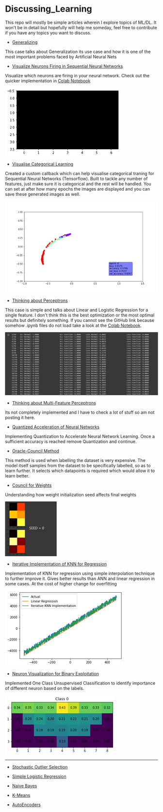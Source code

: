 # Discussing_Learning
This repo will mostly be simple articles wherein I explore topics of ML/DL. It won't be in detail but hopefully will help me someday, feel free to contribute if you have any topics you want to discuss.

* [Generalizing](https://github.com/AmanPriyanshu/Discussing_Learning/blob/master/Generalizing_over_a_cup_of_TF.ipynb)

This case talks about Generalization its use case and how it is one of the most important problems faced by Artificial Neural Nets

* [Visualize Neurons Firing in Sequential Neural Networks](https://github.com/AmanPriyanshu/Discussing_Learning/blob/master/VisualizingNN.ipynb)

Visualize which neurons are firing in your neural network. Check out the quicker implementation in [Colab Notebook](https://colab.research.google.com/drive/11vSl0I_yO6x6-Vvvt7xdRbDC23DBavSI?usp=sharing)

![Results](https://github.com/AmanPriyanshu/Discussing_Learning/blob/master/images/NNV/vnn.gif)

* [Visualise Categorical Learning](https://github.com/AmanPriyanshu/Discussing_Learning/blob/master/Categorical_loss_visualiser.ipynb)

Created a custom callback which can help visualise categorical traning for Sequential Neural Networks (Tensorflow). Built to tackle any number of features, just make sure it is categorical and the rest will be handled. You can set at after how many epochs the images are displayed and you can save these generated images as well.

![Results](https://github.com/AmanPriyanshu/Discussing_Learning/blob/master/images/training_classifier/categorical_training.gif)

* [Thinking about Perceptrons](https://github.com/AmanPriyanshu/Discussing_Learning/blob/master/Discussing_the_Perception_of_Perceptrons.ipynb)

This case is simple and talks about Linear and Logistic Regression for a single feature. I don't think this is the best optimization or the most optimal results but definitely something. If you cannot see the GitHub link because somehow .ipynb files do not load take a look at the [Colab Notebook](https://colab.research.google.com/drive/1ZZMGsR8xA2eEqUGrWgSt8EVNoSkdffUm?usp=sharing).

![Results of the Notebook](https://github.com/AmanPriyanshu/Discussing_Learning/blob/master/images/boost_results.PNG)

* [Thinking about Multi-Feature Perceptrons]()

Its not completely implemented and I have to check a lot of stuff so am not posting it here.

* [Quantized Acceleration of Neural Networks]()

Implementing Quantization to Accelerate Neural Network Learning. Once a sufficient accuracy is reached remove Quantization and continue.

* [Oracle-Council Method](https://github.com/AmanPriyanshu/Discussing_Learning/blob/master/The_Oracle_and_the_Council.ipynb)

This method is used when labelling the dataset is very expensive. The model itself samples from the dataset to be specifically labelled, so as to learn further. It selects which datapoints is required which would allow it to learn better.

* [Council for Weights](https://github.com/AmanPriyanshu/Discussing_Learning/blob/master/Council_for_Weights.ipynb)

Understanding how weight initialization seed affects final weights

![Affects of seed initialization](https://github.com/AmanPriyanshu/Discussing_Learning/blob/master/images/seed_affects.PNG)

* [Iterative Implementation of KNN for Regression](https://github.com/AmanPriyanshu/Discussing_Learning/blob/master/Iterative_Implementation_of_KNN.ipynb)

Implementation of KNN for regression using simple interpolation technique to further improve it. Gives better results than ANN and linear regression in some cases. At the cost of higher change for overfitting

![Comparison of I-KNN-Regression, Linear Regression](https://github.com/AmanPriyanshu/Discussing_Learning/blob/master/images/iterative_knn_regression.png)

* [Neuron Visualization for Binary Exploitation](https://github.com/AmanPriyanshu/Discussing_Learning/blob/master/NeuralNetFiring.ipynb)

Implemented One Class Unsupervised Classification to identify importance of different neuron based on the labels.

![Class - 0](https://github.com/AmanPriyanshu/Discussing_Learning/blob/master/images/class0nnv.png)

--------

* [Stochastic Outlier Selection](https://github.com/AmanPriyanshu/Discussing_Learning/blob/master/py_SOS.ipynb)

* [Simple Logistic Regression](https://github.com/AmanPriyanshu/Discussing_Learning/blob/master/Logistic_Regression.ipynb)

* [Naive Bayes](https://github.com/AmanPriyanshu/Discussing_Learning/blob/master/Naive_Bayes_and_K_Means.ipynb)

* [K-Means](https://github.com/AmanPriyanshu/Discussing_Learning/blob/master/Naive_Bayes_and_K_Means.ipynb)

* [AutoEncoders](https://github.com/AmanPriyanshu/Discussing_Learning/blob/master/AutoEncoders.ipynb)
